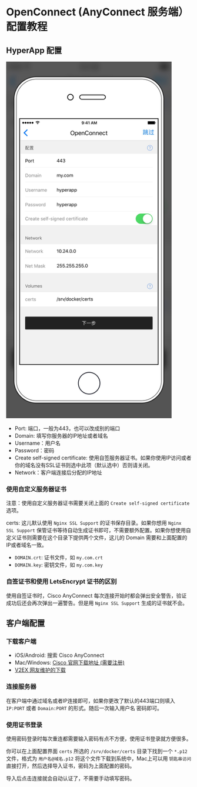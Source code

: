 # OpenConnect (AnyConnect 服务端）配置教程


## HyperApp 配置

<img src="./images/ocserv.jpg" width="450" />

* Port: 端口，一般为443，也可以改成别的端口
* Domain: 填写你服务器的IP地址或者域名
* Username：用户名
* Password：密码
* Create self-signed certificate: 使用自签服务器证书。如果你使用IP访问或者你的域名没有SSL证书则选中此项（默认选中）否则请关闭。
* Network：客户端连接后分配的IP地址

### 使用自定义服务器证书

注意：使用自定义服务器证书需要关闭上面的 `Create self-signed certificate` 选项。

certs: 这儿默认使用 `Nginx SSL Support` 的证书保存目录。如果你想用 `Nginx SSL Support` 保管证书等待自动生成证书即可，不需要额外配置。如果你想使用自定义证书则需要在这个目录下提供两个文件，这儿的 Domain 需要和上面配置的 IP或者域名一致。

* `DOMAIN.crt`: 证书文件，如 `my.com.crt`
* `DOMAIN.key`: 密钥文件，如 `my.com.key`

### 自签证书和使用 LetsEncrypt 证书的区别

使用自签证书时，Cisco AnyConnect 每次连接开始时都会弹出安全警告，验证成功后还会再次弹出一遍警告。但是用 `Nginx SSL Support` 生成的证书就不会。


## 客户端配置

### 下载客户端

* iOS/Android: 搜索 Cisco AnyConnect
* Mac/Windows: [Cisco 官网下载地址 (需要注册)](http://www.cisco.com/c/en/us/support/security/anyconnect-secure-mobility-client/tsd-products-support-series-home.html)
* [V2EX 网友维护的下载](https://dl.xxshe.com/)

### 连接服务器

在客户端中通过域名或者IP连接即可，如果你更改了默认的443端口则填入 `IP:PORT` 或者 `Domain:PORT` 的形式。随后一次输入用户名 密码即可。

### 使用证书登录 

使用密码登录时每次重连都需要输入密码有点不方便，使用证书登录就方便很多。

你可以在上面配置界面 `certs` 所选的 `/srv/docker/certs` 目录下找到一个 `*.p12` 文件，格式为 `用户名@域名.p12` 将这个文件下载到系统中，Mac上可以用 `钥匙串访问` 直接打开，然后选择导入证书，密码为上面配置的密码。

导入后点击连接就会自动认证了，不需要手动填写密码。


